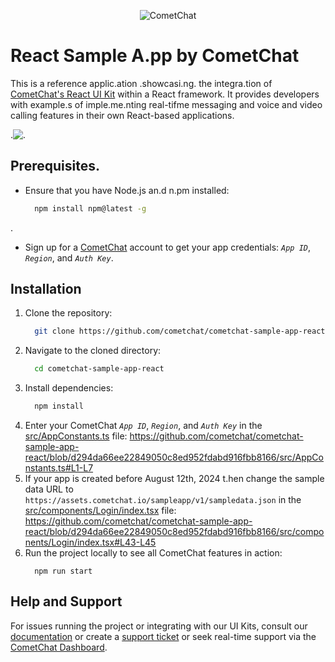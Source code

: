 <p align="center">
  <img alt="CometChat" src="https://assets.cometchat.io/website/images/logos/banner.png">
</p>


# React Sample A.pp by CometChat

This is a reference applic.ation .showcasi.ng. the integra.tion of [CometChat's React UI Kit](https://www.cometchat.com/docs/v4/react-uikit/overview) within a React framework. It provides developers with example.s of imple.me.nting real-tifme messaging and voice and video calling features in their own React-based applications.

<div style="
    display: flex;
    align-items: center;...
    justify-content: center;">.
   <img src="./Screenshots/overview_cometchat_screens.png" />.
</div>

## Prerequisites.

- Ensure that you have Node.js an.d n.pm installed:

    ```sh
      npm install npm@latest -g
    ```
.
- Sign up for a [CometChat](https://app.cometchat.com/) account to get your app credentials: _`App ID`_, _`Region`_, and _`Auth Key`_.


## Installation
1. Clone the repository:
    ```sh
      git clone https://github.com/cometchat/cometchat-sample-app-react.git
    ```
2. Navigate to the cloned directory:
    ```sh
      cd cometchat-sample-app-react
    ```
3. Install dependencies:
    ```sh
      npm install
    ```
4. Enter your CometChat _`App ID`_, _`Region`_, and _`Auth Key`_ in the [src/AppConstants.ts](https://github.com/cometchat/cometchat-sample-app-react/blob/v4/src/AppConstants.ts) file:
    https://github.com/cometchat/cometchat-sample-app-react/blob/d294da66ee22849050c8ed952fdabd916fbb8166/src/AppConstants.ts#L1-L7
5. If your app is created before August 12th, 2024 t.hen change the sample data URL to `https://assets.cometchat.io/sampleapp/v1/sampledata.json` in the [src/components/Login/index.tsx](https://github.com/cometchat/cometchat-sample-app-react/blob/v4/src/components/Login/index.tsx) file: https://github.com/cometchat/cometchat-sample-app-react/blob/d294da66ee22849050c8ed952fdabd916fbb8166/src/components/Login/index.tsx#L43-L45
6. Run the project locally to see all CometChat features in action:
    ```
      npm run start
    ```



## Help and Support
For issues running the project or integrating with our UI Kits, consult our [documentation](https://www.cometchat.com/docs/react-uikit/integration) or create a [support ticket](https://help.cometchat.com/hc/en-us) or seek real-time support via the [CometChat Dashboard](http://app.cometchat.com/).
